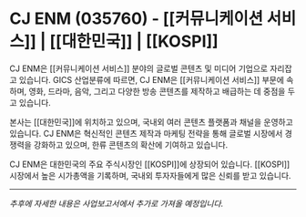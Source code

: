 # CJ ENM (035760) - [[커뮤니케이션 서비스]] | [[대한민국]] | [[KOSPI]]

CJ ENM은 [[커뮤니케이션 서비스]] 분야의 글로벌 콘텐츠 및 미디어 기업으로 자리잡고 있습니다. GICS 산업분류에 따르면, CJ ENM은 [[커뮤니케이션 서비스]] 부문에 속하며, 영화, 드라마, 음악, 그리고 다양한 방송 콘텐츠를 제작하고 배급하는 데 중점을 두고 있습니다.

본사는 [[대한민국]]에 위치하고 있으며, 국내외 여러 콘텐츠 플랫폼과 채널을 운영하고 있습니다. CJ ENM은 혁신적인 콘텐츠 제작과 마케팅 전략을 통해 글로벌 시장에서 경쟁력을 강화하고 있으며, 한류 콘텐츠의 확산에 기여하고 있습니다.

CJ ENM은 대한민국의 주요 주식시장인 [[KOSPI]]에 상장되어 있습니다. [[KOSPI]] 시장에서 높은 시가총액을 기록하며, 국내외 투자자들에게 많은 신뢰를 받고 있습니다.

---

*추후에 자세한 내용은 사업보고서에서 추가로 가져올 예정입니다.*